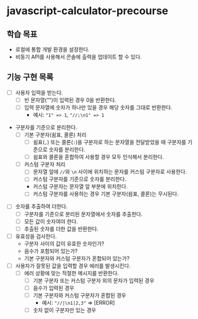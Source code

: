 # javascript-calculator-precourse

## 학습 목표

- 로컬에 통합 개발 환경을 설정한다.
- 비동기 API를 사용해서 콘솔에 출력을 업데이트 할 수 있다.

## 기능 구현 목록

- [ ] 사용자 입력을 받는다.
  - [ ] 빈 문자열(””)이 입력된 경우 0을 반환한다.
  - [ ] 입력 문자열에 숫자가 하나만 있을 경우 해당 숫자를 그대로 반환한다.
    - 예시: `"1" => 1`, `"//;\n1" => 1`
- 구분자를 기준으로 분리한다.
  - [ ] 기본 구분자(쉼표, 콜론) 처리
    - [ ] 쉼표(`,`) 또는 콜론(`:`)을 구분자로 하는 문자열을 전달받았을 때 구분자를 기준으로 숫자를 분리한다.
    - [ ] 쉼표와 콜론을 혼합하여 사용할 경우 모두 인식해서 분리한다.
  - [ ] 커스텀 구분자 처리
    - [ ] 문자열 앞에 `//`와 `\n` 사이에 위치하는 문자를 커스텀 구분자로 사용한다.
    - [ ] 커스텀 구분자를 기준으로 숫자를 분리한다.
    - 커스텀 구분자는 문자열 앞 부분에 위치한다.
    - [ ] 커스텀 구분자를 사용하는 경우 기본 구분자(쉼표, 콜론)는 무시된다.
- [ ] 숫자를 추출하여 더한다.
  - [ ] 구분자를 기준으로 분리된 문자열에서 숫자를 추출한다.
  - [ ] 모든 값이 숫자여야 한다.
  - [ ] 추출된 숫자를 더한 값을 반환한다.
- [ ] 유효성을 검사한다.
  - 구분자 사이의 값이 유효한 숫자인가?
  - 음수가 포함되어 있는가?
  - 기본 구분자와 커스텀 구분자가 혼합되어 있는가?
- [ ] 사용자가 잘못된 값을 입력할 경우 에러를 발생시킨다.
  - [ ] 에러 상황에 맞는 적절한 메시지를 반환한다.
    - [ ] 기본 구분자 또는 커스텀 구분자 외의 문자가 입력된 경우
    - [ ] 음수가 입력된 경우
    - [ ] 기본 구분자와 커스텀 구분자가 혼합된 경우
      - 예시: `"//|\n1|2,3"` => [ERROR]
    - [ ] 숫자 없이 구분자만 있는 경우
